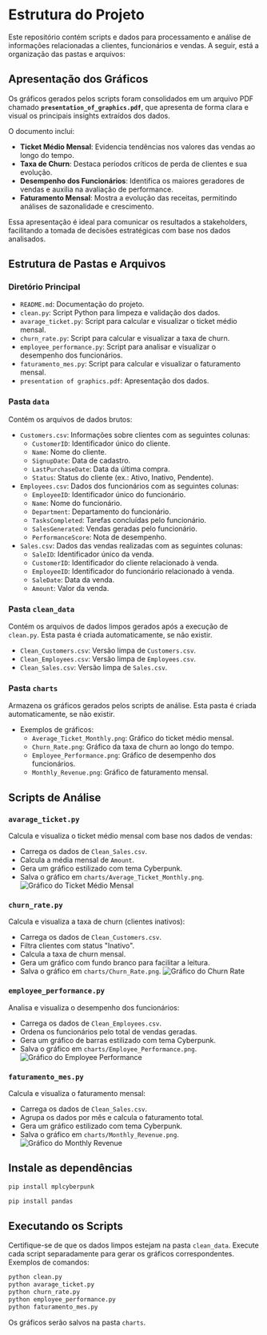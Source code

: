 # Estrutura do Projeto

Este repositório contém scripts e dados para processamento e análise de informações relacionadas a clientes, funcionários e vendas. A seguir, está a organização das pastas e arquivos:

## Apresentação dos Gráficos

Os gráficos gerados pelos scripts foram consolidados em um arquivo PDF chamado **`presentation_of_graphics.pdf`**, que apresenta de forma clara e visual os principais insights extraídos dos dados. 

O documento inclui:
- **Ticket Médio Mensal**: Evidencia tendências nos valores das vendas ao longo do tempo.
- **Taxa de Churn**: Destaca períodos críticos de perda de clientes e sua evolução.
- **Desempenho dos Funcionários**: Identifica os maiores geradores de vendas e auxilia na avaliação de performance.
- **Faturamento Mensal**: Mostra a evolução das receitas, permitindo análises de sazonalidade e crescimento.

Essa apresentação é ideal para comunicar os resultados a stakeholders, facilitando a tomada de decisões estratégicas com base nos dados analisados.


## Estrutura de Pastas e Arquivos

### Diretório Principal
- `README.md`: Documentação do projeto.
- `clean.py`: Script Python para limpeza e validação dos dados.
- `avarage_ticket.py`: Script para calcular e visualizar o ticket médio mensal.
- `churn_rate.py`: Script para calcular e visualizar a taxa de churn.
- `employee_performance.py`: Script para analisar e visualizar o desempenho dos funcionários.
- `faturamento_mes.py`: Script para calcular e visualizar o faturamento mensal.
- `presentation of graphics.pdf`: Apresentação dos dados.

### Pasta `data`
Contém os arquivos de dados brutos:
- `Customers.csv`: Informações sobre clientes com as seguintes colunas:
  - `CustomerID`: Identificador único do cliente.
  - `Name`: Nome do cliente.
  - `SignupDate`: Data de cadastro.
  - `LastPurchaseDate`: Data da última compra.
  - `Status`: Status do cliente (ex.: Ativo, Inativo, Pendente).
- `Employees.csv`: Dados dos funcionários com as seguintes colunas:
  - `EmployeeID`: Identificador único do funcionário.
  - `Name`: Nome do funcionário.
  - `Department`: Departamento do funcionário.
  - `TasksCompleted`: Tarefas concluídas pelo funcionário.
  - `SalesGenerated`: Vendas geradas pelo funcionário.
  - `PerformanceScore`: Nota de desempenho.
- `Sales.csv`: Dados das vendas realizadas com as seguintes colunas:
  - `SaleID`: Identificador único da venda.
  - `CustomerID`: Identificador do cliente relacionado à venda.
  - `EmployeeID`: Identificador do funcionário relacionado à venda.
  - `SaleDate`: Data da venda.
  - `Amount`: Valor da venda.

### Pasta `clean_data`
Contém os arquivos de dados limpos gerados após a execução de `clean.py`. Esta pasta é criada automaticamente, se não existir.
- `Clean_Customers.csv`: Versão limpa de `Customers.csv`.
- `Clean_Employees.csv`: Versão limpa de `Employees.csv`.
- `Clean_Sales.csv`: Versão limpa de `Sales.csv`.

### Pasta `charts`
Armazena os gráficos gerados pelos scripts de análise. Esta pasta é criada automaticamente, se não existir.
- Exemplos de gráficos:
  - `Average_Ticket_Monthly.png`: Gráfico do ticket médio mensal.
  - `Churn_Rate.png`: Gráfico da taxa de churn ao longo do tempo.
  - `Employee_Performance.png`: Gráfico de desempenho dos funcionários.
  - `Monthly_Revenue.png`: Gráfico de faturamento mensal.

## Scripts de Análise

### `avarage_ticket.py`
Calcula e visualiza o ticket médio mensal com base nos dados de vendas:
- Carrega os dados de `Clean_Sales.csv`.
- Calcula a média mensal de `Amount`.
- Gera um gráfico estilizado com tema Cyberpunk.
- Salva o gráfico em `charts/Average_Ticket_Monthly.png`.
![Gráfico do Ticket Médio Mensal](charts/Average_Ticket_Monthly.png)

### `churn_rate.py`
Calcula e visualiza a taxa de churn (clientes inativos):
- Carrega os dados de `Clean_Customers.csv`.
- Filtra clientes com status "Inativo".
- Calcula a taxa de churn mensal.
- Gera um gráfico com fundo branco para facilitar a leitura.
- Salva o gráfico em `charts/Churn_Rate.png`.
![Gráfico do Churn Rate](charts/Churn_Rate.png)

### `employee_performance.py`
Analisa e visualiza o desempenho dos funcionários:
- Carrega os dados de `Clean_Employees.csv`.
- Ordena os funcionários pelo total de vendas geradas.
- Gera um gráfico de barras estilizado com tema Cyberpunk.
- Salva o gráfico em `charts/Employee_Performance.png`.
![Gráfico do Employee Performance](charts/employee_performance.png)

### `faturamento_mes.py`
Calcula e visualiza o faturamento mensal:
- Carrega os dados de `Clean_Sales.csv`.
- Agrupa os dados por mês e calcula o faturamento total.
- Gera um gráfico estilizado com tema Cyberpunk.
- Salva o gráfico em `charts/Monthly_Revenue.png`.
![Gráfico do Monthly Revenue](charts/Monthly_Revenue.png)

## Instale as dependências

```bash
pip install mplcyberpunk
```

```bash
pip install pandas
```


## Executando os Scripts

Certifique-se de que os dados limpos estejam na pasta `clean_data`. Execute cada script separadamente para gerar os gráficos correspondentes. Exemplos de comandos:

```bash
python clean.py
python avarage_ticket.py
python churn_rate.py
python employee_performance.py
python faturamento_mes.py
```

Os gráficos serão salvos na pasta `charts`.



